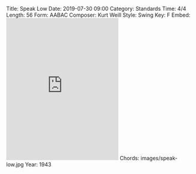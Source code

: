 Title: Speak Low
Date: 2019-07-30 09:00
Category: Standards
Time: 4/4
Length: 56
Form: AABAC
Composer: Kurt Weill
Style: Swing
Key: F
Embed: <iframe src="https://open.spotify.com/embed/playlist/1pDswXyOyBhNVNfe0PDydk" width="300" height="380" frameborder="0" allowtransparency="true" allow="encrypted-media"></iframe>
Chords: images/speak-low.jpg
Year: 1943
